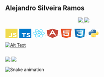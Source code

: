 ## Alejandro Silveira Ramos 

<div align="center">
  <a href="https://github.com/alejandrosilveiraramos">
  <img height="180em" src="https://github-readme-stats.vercel.app/api?username=alejandrosilveiraramos&show_icons=true&include_all_commits=true&count_private=true"/>
  <img height="180em" src="https://github-readme-stats.vercel.app/api/top-langs/?username=alejandrosilveiraramos&layout=compact&langs_count=7"/>
</div>
<div style="display: inline_block"><br>
  <img align="center" alt="Alejandro-Js" height="30" width="40" src="https://raw.githubusercontent.com/devicons/devicon/master/icons/javascript/javascript-plain.svg">
  <img align="center" alt="Aeljandro-Ts" height="30" width="40" src="https://raw.githubusercontent.com/devicons/devicon/master/icons/typescript/typescript-plain.svg">
  <img align="center" alt="Aeljandro-React" height="30" width="40" src="https://raw.githubusercontent.com/devicons/devicon/master/icons/react/react-original.svg">
    <img align="center" alt="Alejandro-Angular" height="30" width="40" src="https://raw.githubusercontent.com/devicons/devicon/master/icons/angularjs/angularjs-plain.svg">
  <img align="center" alt="Aeljandro-HTML" height="30" width="40" src="https://raw.githubusercontent.com/devicons/devicon/master/icons/html5/html5-original.svg">
  <img align="center" alt="Alejandro-CSS" height="30" width="40" src="https://raw.githubusercontent.com/devicons/devicon/master/icons/css3/css3-original.svg">
  <img align="center" alt="Alejandro-Python" height="30" width="40" src="https://raw.githubusercontent.com/devicons/devicon/master/icons/python/python-original.svg">
</div>
  
  ![Alt Text](https://media.giphy.com/media/IpeYSEZshTefe/giphy.gif)
  ##
 
<div> 
  <a href = "mailto:alejandrosilveiraramos3@gmail.com"><img src="https://img.shields.io/badge/-Gmail-%23333?style=for-the-badge&logo=gmail&logoColor=white" target="_blank"></a>
  <a href="https://www.linkedin.com/in/alejandro-silveira-ramos/" target="_blank"><img src="https://img.shields.io/badge/-LinkedIn-%230077B5?style=for-the-badge&logo=linkedin&logoColor=white" target="_blank"></a> 
 
  ![Snake animation](https://github.com/alejandrosilveiraramos/alejandrosilveiraramos/blob/main/.github/workflows/snake.yml)
 
</div>
